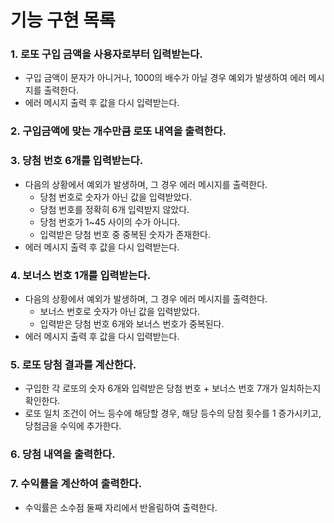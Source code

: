 # 기능 구현 목록
### 1. 로또 구입 금액을 사용자로부터 입력받는다.
* 구입 금액이 문자가 아니거나, 1000의 배수가 아닐 경우 예외가 발생하여 에러 메시지를 출력한다.
* 에러 메시지 출력 후 값을 다시 입력받는다.
### 2. 구입금액에 맞는 개수만큼 로또 내역을 출력한다.
### 3. 당첨 번호 6개를 입력받는다.
* 다음의 상황에서 예외가 발생하며, 그 경우 에러 메시지를 출력한다.
  * 당첨 번호로 숫자가 아닌 값을 입력받았다.
  * 당첨 번호를 정확히 6개 입력받지 않았다.
  * 당첨 번호가 1~45 사이의 수가 아니다.
  * 입력받은 당첨 번호 중 중복된 숫자가 존재한다.
* 에러 메시지 출력 후 값을 다시 입력받는다.
### 4. 보너스 번호 1개를 입력받는다.
* 다음의 상황에서 예외가 발생하며, 그 경우 에러 메시지를 출력한다.
  * 보너스 번호로 숫자가 아닌 값을 입력받았다.
  * 입력받은 당첨 번호 6개와 보너스 번호가 중복된다.
* 에러 메시지 출력 후 값을 다시 입력받는다.
### 5. 로또 당첨 결과를 계산한다.
* 구입한 각 로또의 숫자 6개와 입력받은 당첨 번호 + 보너스 번호 7개가 일치하는지 확인한다.
* 로또 일치 조건이 어느 등수에 해당할 경우, 해당 등수의 당첨 횟수를 1 증가시키고, 당첨금을 수익에 추가한다.
### 6. 당첨 내역을 출력한다.
### 7. 수익률을 계산하여 출력한다.
* 수익률은 소수점 둘째 자리에서 반올림하여 출력한다.